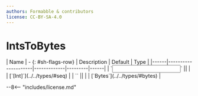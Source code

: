 ```yaml
---
authors: Formabble & contributors
license: CC-BY-SA-4.0
---
```



# IntsToBytes

<div class="sh-parameters" markdown="1">
| Name | - {: #sh-flags-row} | Description | Default | Type |
|------|---------------------|-------------|---------|------|
| `<input>` || | | [`[Int]`](../../types/#seq) |
| `<output>` || | | [`Bytes`](../../types/#bytes) |

</div>



--8<-- "includes/license.md"

